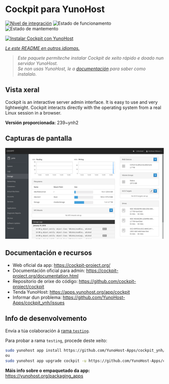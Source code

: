 <!--
NOTA: Este README foi creado automáticamente por <https://github.com/YunoHost/apps/tree/master/tools/readme_generator>
NON debe editarse manualmente.
-->

# Cockpit para YunoHost

[![Nivel de integración](https://dash.yunohost.org/integration/cockpit.svg)](https://ci-apps.yunohost.org/ci/apps/cockpit/) ![Estado de funcionamento](https://ci-apps.yunohost.org/ci/badges/cockpit.status.svg) ![Estado de mantemento](https://ci-apps.yunohost.org/ci/badges/cockpit.maintain.svg)

[![Instalar Cockpit con YunoHost](https://install-app.yunohost.org/install-with-yunohost.svg)](https://install-app.yunohost.org/?app=cockpit)

*[Le este README en outros idiomas.](./ALL_README.md)*

> *Este paquete permíteche instalar Cockpit de xeito rápido e doado nun servidor YunoHost.*  
> *Se non usas YunoHost, le a [documentación](https://yunohost.org/install) para saber como instalalo.*

## Vista xeral

Cockpit is an interactive server admin interface. It is easy to use and very lightweight. Cockpit interacts directly with the operating system from a real Linux session in a browser.

**Versión proporcionada:** 239~ynh2

## Capturas de pantalla

![Captura de pantalla de Cockpit](./doc/screenshots/screenshot-storage.png)

## Documentación e recursos

- Web oficial da app: <https://cockpit-project.org/>
- Documentación oficial para admin: <https://cockpit-project.org/documentation.html>
- Repositorio de orixe do código: <https://github.com/cockpit-project/cockpit>
- Tenda YunoHost: <https://apps.yunohost.org/app/cockpit>
- Informar dun problema: <https://github.com/YunoHost-Apps/cockpit_ynh/issues>

## Info de desenvolvemento

Envía a túa colaboración á [rama `testing`](https://github.com/YunoHost-Apps/cockpit_ynh/tree/testing).

Para probar a rama `testing`, procede deste xeito:

```bash
sudo yunohost app install https://github.com/YunoHost-Apps/cockpit_ynh/tree/testing --debug
ou
sudo yunohost app upgrade cockpit -u https://github.com/YunoHost-Apps/cockpit_ynh/tree/testing --debug
```

**Máis info sobre o empaquetado da app:** <https://yunohost.org/packaging_apps>
